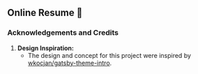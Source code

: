 ## Online Resume 🌟

### Acknowledgements and Credits
1. **Design Inspiration:** 
   - The design and concept for this project were inspired by [wkocjan/gatsby-theme-intro](https://github.com/wkocjan/gatsby-theme-intro).
